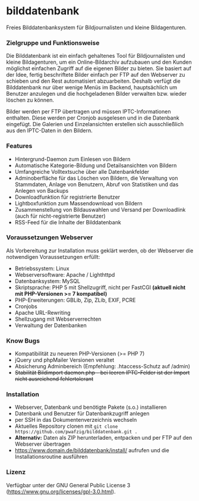 # bilddatenbank

Freies Bilddatenbanksystem für Bildjournalisten und kleine Bildagenturen.

### Zielgruppe und Funktionsweise 

Die Bilddatenbank ist ein einfach gehaltenes Tool für Bildjournalisten und kleine Bildagenturen, um ein Online-Bildarchiv aufzubauen und den Kunden möglichst einfachen Zugriff auf die eigenen Bilder zu bieten. Sie basiert auf der Idee, fertig beschriftete Bilder einfach per FTP auf den Webserver zu schieben und den Rest automatisiert abzuarbeiten. Deshalb verfügt die Bilddatenbank nur über wenige Menüs im Backend, hauptsächlich um Benutzer anzulegen und die hochgeladenen Bilder verwalten bzw. wieder löschen zu können.

Bilder werden per FTP übertragen und müssen IPTC-Informationen enthalten. Diese werden per Cronjob ausgelesen und in die Datenbank eingefügt. Die Galerien und Einzelansichten erstellen sich ausschließlich aus den IPTC-Daten in den Bildern.

### Features

- Hintergrund-Daemon zum Einlesen von Bildern
- Automatische Kategorie-Bildung und Detailsansichten von Bildern
- Umfangreiche Volltextsuche über alle Datenbankfelder
- Adminoberfläche für das Löschen von Bildern, die Verwaltung von Stammdaten, Anlage von Benutzern, Abruf von Statistiken und das Anlegen von Backups
- Downloadfunktion für registrierte Benutzer
- Lightboxfunktion zum Massendownload von Bildern
- Zusammenstellung von Bildauswahlen und Versand per Downloadlink (auch für nicht-registrierte Benutzer)
- RSS-Feed für die Inhalte der Bilddatenbank

### Voraussetzungen Webserver

Als Vorbereitung zur Installation muss geklärt werden, ob der Webserver die notwendigen Voraussetzungen erfüllt:

- Betriebssystem: Linux
- Webserversoftware: Apache / Lighthttpd
- Datenbanksystem: MySQL
- Skriptsprache: PHP 5 mit Shellzugriff, nicht per FastCGI **(aktuell nicht mit PHP-Versionen >= 7 kompatibel)**
- PHP-Erweiterungen: GBLib, Zip, ZLib, EXIF, PCRE
- Cronjobs
- Apache URL-Rewriting
- Shellzugang mit Webserverrechten
- Verwaltung der Datenbanken

### Know Bugs

- Kompatibilität zu neueren PHP-Versionen (>= PHP 7)
- jQuery und phpMailer Versionen veraltet
- Absicherung Adminbereich (Empfehlung: .htaccess-Schutz auf /admin)
- ~~Stabilität Bildimport daemon.php - bei leeren IPTC-Felder ist der Import nicht ausreichend fehlertolerant~~

### Installation

- Webserver, Datenbank und benötigte Pakete (s.o.) installieren
- Datenbank und Benutzer für Datenbankzugriff anlegen 
- per SSH in das Dokumentenverzeichnis wechseln
- Aktuelles Repository clonen mit ```git clone https://github.com/pwafzig/bilddatenbank.git .```
- **Alternativ:** Daten als ZIP herunterladen, entpacken und per FTP auf den Webserver übertragen
- https://www.domain.de/bilddatenbank/install/ aufrufen und die Installationsroutine ausführen

### Lizenz
Verfügbar unter der GNU General Public License 3 (https://www.gnu.org/licenses/gpl-3.0.html).

